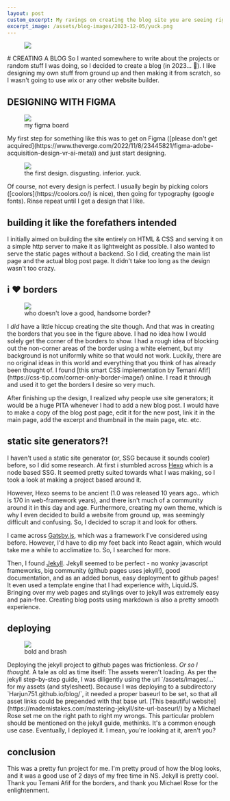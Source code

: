 ```yaml
---
layout: post
custom_excerpt: My ravings on creating the blog site you are seeing right now.
excerpt_image: /assets/blog-images/2023-12-05/yuck.png
---
```

<figure>
    <img class="hero" src="{{ site.baseurl }}/assets/blog-images/2023-12-05/inception.png"/>
</figure>
# CREATING A BLOG
So I wanted somewhere to write about the projects or random stuff I was doing, so I decided to create a blog (in 2023... 🤮). I like designing my own stuff from ground up and then making it from scratch, so I wasn't going to use wix or any other website builder.

## DESIGNING WITH FIGMA
<figure>
    <img class="blog-img" src="{{ site.baseurl }}/assets/blog-images/2023-12-05/figma.png"/>
    <figcaption>my figma board</figcaption>
</figure>
My first step for something like this was to get on Figma ([please don't get acquired](https://www.theverge.com/2022/11/8/23445821/figma-adobe-acquisition-design-vr-ai-meta)) and just start designing.
<figure>
    <img class="blog-img" src="{{ site.baseurl }}/assets/blog-images/2023-12-05/yuck.png"/>
    <figcaption>the first design. disgusting. inferior. yuck.</figcaption>
</figure>
Of course, not every design is perfect. I usually begin by picking colors ([coolors](https://coolors.co/) is nice), then going for typography (google fonts). Rinse repeat until I get a design that I like.

## building it like the forefathers intended
I initially aimed on building the site entirely on HTML & CSS and serving it on a simple http server to make it as lightweight as possible. I also wanted to serve the static pages without a backend. So I did, creating the main list page and the actual blog post page. It didn't take too long as the design wasn't too crazy.

## i ❤️ borders
<figure>
    <img class="blog-img" src="{{ site.baseurl }}/assets/blog-images/2023-12-05/border.png"/>
    <figcaption>who doesn't love a good, handsome border?</figcaption>
</figure>
I <i>did</i> have a little hiccup creating the site though. And that was in creating the borders that you see in the figure above. I had no idea how I would solely get the corner of the borders to show. I had a rough idea of blocking out the non-corner areas of the border using a white element, but my background is not uniformly white so that would not work. Luckily, there are no original ideas in this world and everything that you think of has already been thought of. I found [this smart CSS implementation by Temani Afif](https://css-tip.com/corner-only-border-image/) online. I read it through and used it to get the borders I desire so very much.


After finishing up the design, I realized why people use site generators; it would be a huge PITA whenever I had to add a new blog post. I would have to make a copy of the blog post page, edit it for the new post, link it in the main page, add the excerpt and thumbnail in the main page, etc. etc.

## static site generators?!
I haven't used a static site generator (or, SSG because it sounds cooler) before, so I did some research. At first i stumbled across [Hexo](https://hexo.io/) which is a node based SSG. It seemed pretty suited towards what I was making, so I took a look at making a project based around it.

However, Hexo seems to be ancient (1.0 was released 10 years ago.. which is 170 in web-framework years), and there isn't much of a community around it in this day and age. Furthermore, creating my own theme, which is why I even decided to build a website from ground up, was seemingly difficult and confusing. So, I decided to scrap it and look for others. 

I came across [Gatsby.js](https://hexo.io/), which was a framework I've considered using before. However, I'd have to dip my feet back into
React again, which would take me a while to acclimatize to. So, I searched for more.

Then, I found [Jekyll](https://jekyllrb.com/). Jekyll seemed to be perfect - no wonky javascript frameworks, big community (github pages uses jekyll!), good documentation, and as an added bonus, easy deployment to github pages! It even used a template engine that I had experience with, LiquidJS. Bringing over my web pages and stylings over to jekyll was extremely easy and pain-free. Creating blog posts using markdown is also a pretty smooth experience.

## deploying
<figure>
    <img class="blog-img" src="{{ site.baseurl }}/assets/blog-images/2023-12-05/beauty.png"/>
    <figcaption>bold and brash</figcaption>
</figure>
Deploying the jekyll project to github pages was frictionless. <i>Or so I thought</i>. A tale as old as time itself: The assets weren't loading. As per the jekyll step-by-step guide, I was diligently using the url `/assets/images/...` for my assets (and stylesheet). Because I was deploying to a subdirectory `Harjun751.github.io/blog/`, it needed a proper baseurl to be set, so that all asset links could be prepended with that base url. [This beautiful website](https://mademistakes.com/mastering-jekyll/site-url-baseurl/) by a Michael Rose set me on the right path to right my wrongs. This particular problem should be mentioned on the jekyll guide, methinks. It's a common enough use case.
Eventually, I deployed it. I mean, you're looking at it, aren't you?

## conclusion
This was a pretty fun project for me. I'm pretty proud of how the blog looks, and it was a good use of 2 days of my free time in NS. Jekyll is pretty cool. Thank you Temani Afif for the borders, and thank you Michael Rose for the enlightenment.